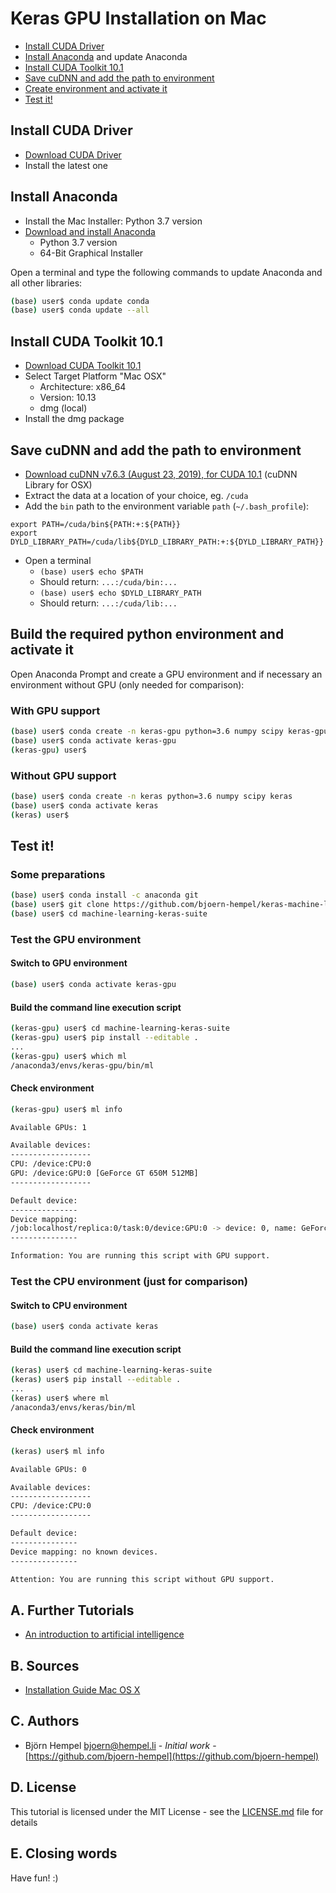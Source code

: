 # Keras GPU Installation on Mac

* [Install CUDA Driver](#user-content-install-cuda-driver)
* [Install Anaconda](#user-content-install-anaconda) and update Anaconda
* [Install CUDA Toolkit 10.1](#user-content-install-cuda-toolkit-101)
* [Save cuDNN and add the path to environment](#save-cudnn-and-add-the-path-to-environment)
* [Create environment and activate it](#user-content-create-environment-and-activate-it)
* [Test it!](#user-content-test-it)

## Install CUDA Driver

* [Download CUDA Driver](https://www.nvidia.de/object/mac-driver-archive-de.html)
* Install the latest one

## Install Anaconda

* Install the Mac Installer: Python 3.7 version
* [Download and install Anaconda](https://www.anaconda.com/distribution/)
  * Python 3.7 version
  * 64-Bit Graphical Installer

Open a terminal and type the following commands to update Anaconda and all other libraries:

```bash
(base) user$ conda update conda
(base) user$ conda update --all
```

## Install CUDA Toolkit 10.1

* [Download CUDA Toolkit 10.1](https://developer.nvidia.com/cuda-downloads)
* Select Target Platform "Mac OSX"
  * Architecture: x86_64
  * Version: 10.13
  * dmg (local)
* Install the dmg package

## Save cuDNN and add the path to environment

* [Download cuDNN v7.6.3 (August 23, 2019), for CUDA 10.1](https://developer.nvidia.com/rdp/cudnn-download) (cuDNN Library for OSX)
* Extract the data at a location of your choice, eg. `/cuda`
* Add the `bin` path to the environment variable `path` (`~/.bash_profile`):
```
export PATH=/cuda/bin${PATH:+:${PATH}}
export DYLD_LIBRARY_PATH=/cuda/lib${DYLD_LIBRARY_PATH:+:${DYLD_LIBRARY_PATH}}
```
* Open a terminal
  * `(base) user$ echo $PATH`
  * Should return: `...:/cuda/bin:...`
  * `(base) user$ echo $DYLD_LIBRARY_PATH`
  * Should return: `...:/cuda/lib:...`

## Build the required python environment and activate it

Open Anaconda Prompt and create a GPU environment and if necessary an environment without GPU (only needed for comparison):

### With GPU support

```bash
(base) user$ conda create -n keras-gpu python=3.6 numpy scipy keras-gpu
(base) user$ conda activate keras-gpu
(keras-gpu) user$
```

### Without GPU support

```bash
(base) user$ conda create -n keras python=3.6 numpy scipy keras
(base) user$ conda activate keras
(keras) user$
```

## Test it!

### Some preparations

```bash
(base) user$ conda install -c anaconda git
(base) user$ git clone https://github.com/bjoern-hempel/keras-machine-learning-suite.git
(base) user$ cd machine-learning-keras-suite
```

### Test the GPU environment

#### Switch to GPU environment

```bash
(base) user$ conda activate keras-gpu
```

#### Build the command line execution script

```bash
(keras-gpu) user$ cd machine-learning-keras-suite
(keras-gpu) user$ pip install --editable .
...
(keras-gpu) user$ which ml
/anaconda3/envs/keras-gpu/bin/ml
```

#### Check environment

```bash
(keras-gpu) user$ ml info

Available GPUs: 1

Available devices:
------------------
CPU: /device:CPU:0
GPU: /device:GPU:0 [GeForce GT 650M 512MB]
------------------

Default device:
---------------
Device mapping:
/job:localhost/replica:0/task:0/device:GPU:0 -> device: 0, name: GeForce GT 650M 512MB, ...
---------------

Information: You are running this script with GPU support.
```

### Test the CPU environment (just for comparison)

#### Switch to CPU environment

```bash
(base) user$ conda activate keras
```

#### Build the command line execution script

```bash
(keras) user$ cd machine-learning-keras-suite
(keras) user$ pip install --editable .
...
(keras) user$ where ml
/anaconda3/envs/keras/bin/ml
```

#### Check environment

```bash
(keras) user$ ml info

Available GPUs: 0

Available devices:
------------------
CPU: /device:CPU:0
------------------

Default device:
---------------
Device mapping: no known devices.
---------------

Attention: You are running this script without GPU support.
```

## A. Further Tutorials

* [An introduction to artificial intelligence](https://github.com/friends-of-ai/an-introduction-to-artificial-intelligence)

## B. Sources

* [Installation Guide Mac OS X](https://docs.nvidia.com/cuda/cuda-installation-guide-mac-os-x/index.html)

## C. Authors

* Björn Hempel <bjoern@hempel.li> - _Initial work_ - [https://github.com/bjoern-hempel](https://github.com/bjoern-hempel)

## D. License

This tutorial is licensed under the MIT License - see the [LICENSE.md](/LICENSE.md) file for details

## E. Closing words

Have fun! :)
